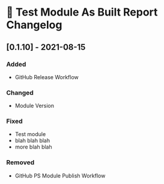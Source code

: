 # :arrows_counterclockwise: Test Module As Built Report Changelog

## [0.1.10] - 2021-08-15

### Added
* GitHub Release Workflow

### Changed
* Module Version

### Fixed
* Test module
* blah blah blah
* more blah blah
### Removed
* GitHub PS Module Publish Workflow


